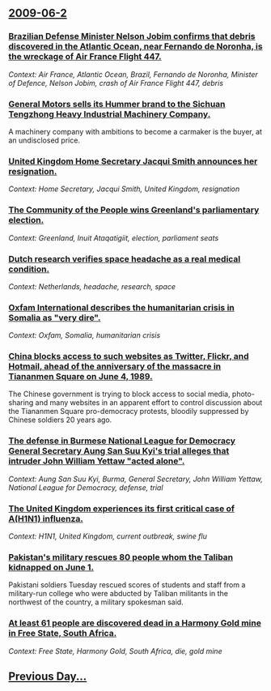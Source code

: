 ## [2009-06-2](/news/2009/06/2/index.md)

### [ Brazilian Defense Minister Nelson Jobim confirms that debris discovered in the Atlantic Ocean, near Fernando de Noronha, is the wreckage of Air France Flight 447. ](/news/2009/06/2/brazilian-defense-minister-nelson-jobim-confirms-that-debris-discovered-in-the-atlantic-ocean-near-fernando-de-noronha-is-the-wreckage-of.md)
_Context: Air France, Atlantic Ocean, Brazil, Fernando de Noronha, Minister of Defence, Nelson Jobim, crash of Air France Flight 447, debris_

### [ General Motors sells its Hummer brand to the Sichuan Tengzhong Heavy Industrial Machinery Company. ](/news/2009/06/2/general-motors-sells-its-hummer-brand-to-the-sichuan-tengzhong-heavy-industrial-machinery-company.md)
A machinery company with ambitions to become a carmaker is the buyer, at an undisclosed price.

### [ United Kingdom Home Secretary Jacqui Smith announces her resignation. ](/news/2009/06/2/united-kingdom-home-secretary-jacqui-smith-announces-her-resignation.md)
_Context: Home Secretary, Jacqui Smith, United Kingdom, resignation_

### [ The Community of the People wins Greenland's parliamentary election. ](/news/2009/06/2/the-community-of-the-people-wins-greenland-s-parliamentary-election.md)
_Context: Greenland, Inuit Ataqatigiit, election, parliament seats_

### [ Dutch research verifies space headache as a real medical condition. ](/news/2009/06/2/dutch-research-verifies-space-headache-as-a-real-medical-condition.md)
_Context: Netherlands, headache, research, space_

### [ Oxfam International describes the humanitarian crisis in Somalia as "very dire". ](/news/2009/06/2/oxfam-international-describes-the-humanitarian-crisis-in-somalia-as-very-dire.md)
_Context: Oxfam, Somalia, humanitarian crisis_

### [ China blocks access to such websites as Twitter, Flickr, and Hotmail, ahead of the anniversary of the massacre in Tiananmen Square on June 4, 1989. ](/news/2009/06/2/china-blocks-access-to-such-websites-as-twitter-flickr-and-hotmail-ahead-of-the-anniversary-of-the-massacre-in-tiananmen-square-on-june.md)
The Chinese government is trying to block access to social media, photo-sharing and many websites in an apparent effort to control discussion about the Tiananmen Square pro-democracy protests, bloodily suppressed by Chinese soldiers 20 years ago. 

### [ The defense in Burmese National League for Democracy General Secretary Aung San Suu Kyi's trial alleges that intruder John William Yettaw "acted alone". ](/news/2009/06/2/the-defense-in-burmese-national-league-for-democracy-general-secretary-aung-san-suu-kyi-s-trial-alleges-that-intruder-john-william-yettaw.md)
_Context: Aung San Suu Kyi, Burma, General Secretary, John William Yettaw, National League for Democracy, defense, trial_

### [ The United Kingdom experiences its first critical case of A(H1N1) influenza. ](/news/2009/06/2/the-united-kingdom-experiences-its-first-critical-case-of-a-h1n1-influenza.md)
_Context: H1N1, United Kingdom, current outbreak, swine flu_

### [ Pakistan's military rescues 80 people whom the Taliban kidnapped on June 1. ](/news/2009/06/2/pakistan-s-military-rescues-80-people-whom-the-taliban-kidnapped-on-june-1.md)
Pakistani soldiers Tuesday rescued scores of students and staff from a military-run college who were abducted by Taliban militants in the northwest of the country, a military spokesman said.

### [ At least 61 people are discovered dead in a Harmony Gold mine in Free State, South Africa. ](/news/2009/06/2/at-least-61-people-are-discovered-dead-in-a-harmony-gold-mine-in-free-state-south-africa.md)
_Context: Free State, Harmony Gold, South Africa, die, gold mine_

## [Previous Day...](/news/2009/06/1/index.md)

